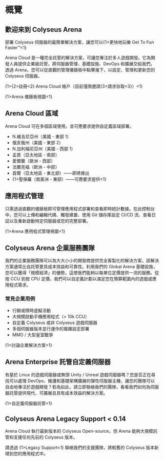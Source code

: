 # 概覽

## 歡迎來到 Colyseus Arena
部署 Colyseus 伺服器的最簡單解決方案，讓您可以{1>更快地玩樂 Get To Fun Faster™<1}

Arena Cloud 是一種完全託管的解決方案，可讓您專注於多人遊戲開發。它為開發人員提供企業級託管，將伺服器管理、基礎設施、DevOps 和擴展交給我們。透過 Arena，您可以從直觀的管理儀錶板中點擊幾下，以設定、管理和更新您的 Colyseus 伺服器。

{1>{2>註冊<2} Arena Cloud 帳戶（目前僅限邀請{3>請求存取<3}）<1}

{1>Arena 儀錶板視圖<1}

## Arena Cloud 區域
Arena Cloud 可在多個區域使用，並可應要求提供自定義區域部署。

- N.維吉尼亞州（美國 - 東部 1）
- 俄亥俄州（美國 - 東部 2）
- N.加利福尼亞州（美國 - 西部 1）
- 孟買（亞太地區 - 南部）
- 愛爾蘭（歐洲 - 西部）
- 法蘭克福（歐洲 - 中部）
- 首爾（亞太地區 - 東北部）——即將推出
- {1>聖保羅（南美洲 - 東部）——可應要求提供<1}

## 應用程式管理 
只需透過直觀的儀錶板即可管理應用程式部署和查看即時統計數據。在此控制台中，您可以上傳和編輯代碼、觸發建置、使用 Git 儲存庫設定 CI/CD 流、查看日誌以及重新啟動特定伺服器或您的完整部署。

{1>Arena 應用程式管理視圖<1}


## Colyseus Arena 企業服務團隊
我們的企業服務團隊可以為大大小小的開發商提供完全客製化的解決方案，該解決方案通常比自託管更具成本效益和可靠性。利用我們的 Global Arena 基礎設施，您可以獲得「規模經濟」的優勢，這使我們能夠以每單位定價提供一流的服務。從按 CCU 到按 CPU 定價，我們可以自定義計劃以滿足您在預算範圍內的遊戲或應用程式需求。 

### 常見企業用例 
- 行銷或限時虛擬活動
- 大規模啟動手機應用程式（> 10k CCU）
- 自定義 Colyseus 或非 Colyseus 遊戲伺服器
- 多個伺服器版本並行運作的複雜設定部署
- MMO / 大型皇室戰爭

{1>討論企業解決方案<1}

## Arena Enterprise 託管自定義伺服器
有基於 Linux 的遊戲伺服器或無頭 Unity / Unreal 遊戲伺服器嗎？您是否正在尋找可以處理 DevOps、維護和基礎架構擴展的彈性伺服器主機，讓您的團隊可以自由地專注於遊戲開發？若為如此，請立即聯絡我們的團隊，看看我們如何為伺服器託管提供現代、可擴展且具有成本效益的解決方案。

{1>自定義伺服器託管<1}

## Colyseus Arena Legacy Support < 0.14
Arena Cloud 執行最新版本的 Colyseus Open-source，但 Arena 能夠大規模託管和支援任何先前的 Colyseus 版本。 

請透過 {1>Legacy Support<1} 聯絡我們的支援團隊，將較舊的 Colyseus 版本新增到您的應用程式中。 
